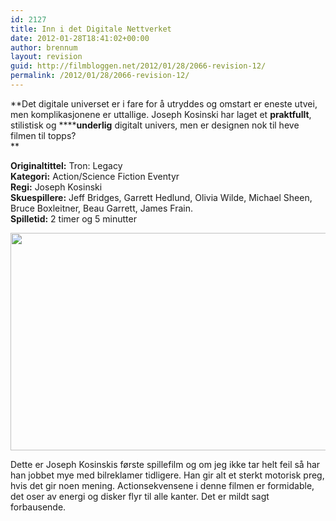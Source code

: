 ```yaml
---
id: 2127
title: Inn i det Digitale Nettverket
date: 2012-01-28T18:41:02+00:00
author: brennum
layout: revision
guid: http://filmbloggen.net/2012/01/28/2066-revision-12/
permalink: /2012/01/28/2066-revision-12/
---
```

**Det digitale universet er i fare for å utryddes og omstart er eneste utvei, men komplikasjonene er uttallige. Joseph Kosinski har laget et **praktfullt**, stilistisk og ******underlig** digitalt univers, men er designen nok til heve filmen til topps?  
** 

<!--more-->

**Originaltittel:** Tron: Legacy  
**Kategori:** Action/Science Fiction Eventyr  
**Regi:** Joseph Kosinski  
**Skuespillere:** Jeff Bridges, Garrett Hedlund, Olivia Wilde, Michael Sheen, Bruce Boxleitner, Beau Garrett, James Frain.  
**Spilletid:** 2 timer og 5 minutter

<a href="http://filmbloggen.net/?attachment_id=2118" rel="attachment wp-att-2118"><img class="alignnone size-large wp-image-2118" src="http://filmbloggen.net/wp-content/uploads//2012/01/2010_tron_legacy_048-620x348.jpg" alt="" width="620" height="348" /></a>

Dette er Joseph Kosinskis første spillefilm og om jeg ikke tar helt feil så har han jobbet mye med bilreklamer tidligere. Han gir alt et sterkt motorisk preg, hvis det gir noen mening. Actionsekvensene i denne filmen er formidable, det oser av energi og disker flyr til alle kanter. Det er mildt sagt forbausende.

&nbsp;